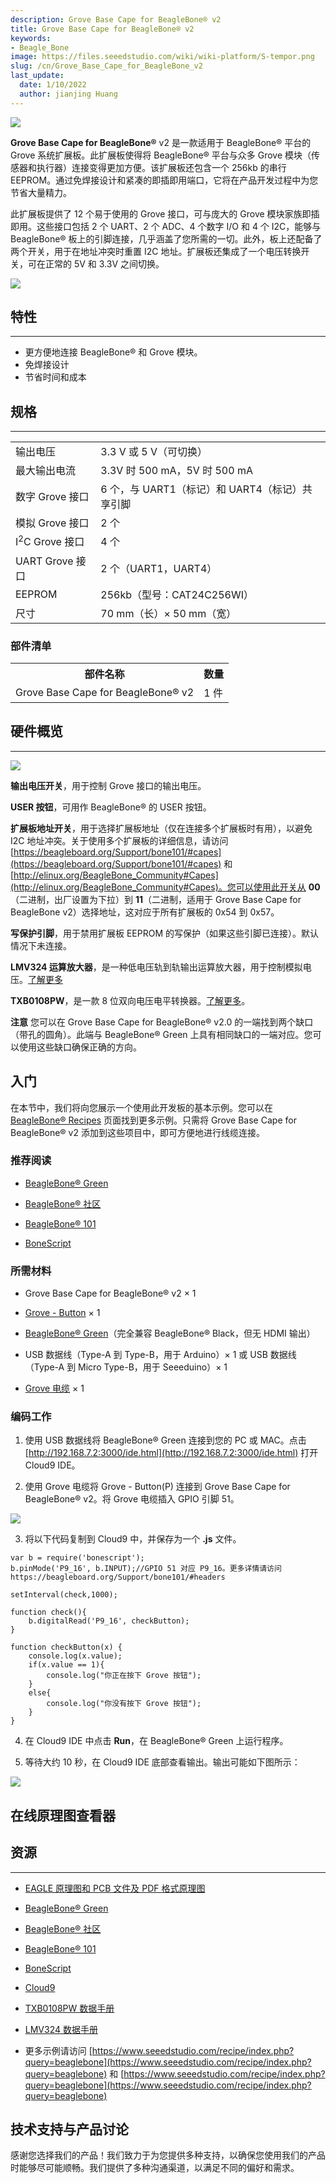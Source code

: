 ```yaml
---
description: Grove Base Cape for BeagleBone® v2
title: Grove Base Cape for BeagleBone® v2
keywords:
- Beagle_Bone
image: https://files.seeedstudio.com/wiki/wiki-platform/S-tempor.png
slug: /cn/Grove_Base_Cape_for_BeagleBone_v2
last_update:
  date: 1/10/2022
  author: jianjing Huang
---
```


![](https://files.seeedstudio.com/wiki/Grove_Base_Cape_for_BeagleBone_v2/img/Grove_Base_Cape_for_BeagleBone_v2_product_view_1200.jpg)

**Grove Base Cape for BeagleBone®** v2 是一款适用于 BeagleBone® 平台的 Grove 系统扩展板。此扩展板使得将 BeagleBone® 平台与众多 Grove 模块（传感器和执行器）连接变得更加方便。该扩展板还包含一个 256kb 的串行 EEPROM。通过免焊接设计和紧凑的即插即用端口，它将在产品开发过程中为您节省大量精力。

此扩展板提供了 12 个易于使用的 Grove 接口，可与庞大的 Grove 模块家族即插即用。这些接口包括 2 个 UART、2 个 ADC、4 个数字 I/O 和 4 个 I2C，能够与 BeagleBone® 板上的引脚连接，几乎涵盖了您所需的一切。此外，板上还配备了两个开关，用于在地址冲突时重置 I2C 地址。扩展板还集成了一个电压转换开关，可在正常的 5V 和 3.3V 之间切换。

[![](https://files.seeedstudio.com/wiki/Seeed-WiKi/docs/images/300px-Get_One_Now_Banner-ragular.png)](https://www.seeedstudio.com/Grove-Base-Cape-for-Beaglebone-v2.0-p-2644.html)

## 特性

---

* 更方便地连接 BeagleBone® 和 Grove 模块。
* 免焊接设计
* 节省时间和成本

## 规格

---
<table>
  <tbody><tr>
      <td> 输出电压 </td>
      <td> 3.3 V 或 5 V（可切换）</td>
      </tr>
    <tr>
      <td> 最大输出电流 </td>
      <td> 3.3V 时 500 mA，5V 时 500 mA</td>
      </tr>
    <tr>
      <td> 数字 Grove 接口 </td>
      <td> 6 个，与 UART1（标记）和 UART4（标记）共享引脚</td>
      </tr>
    <tr>
      <td> 模拟 Grove 接口 </td>
      <td> 2 个</td>
      </tr>
    <tr>
      <td> I<sup>2</sup>C Grove 接口 </td>
      <td> 4 个</td>
      </tr>
    <tr>
      <td> UART Grove 接口 </td>
      <td> 2 个（UART1，UART4）</td>
      </tr>
    <tr>
      <td> EEPROM </td>
      <td> 256kb（型号：CAT24C256WI）</td>
      </tr>
    <tr>
      <td> 尺寸 </td>
      <td> 70 mm（长）× 50 mm（宽）</td>
      </tr></tbody></table>

### 部件清单

<table>
  <tbody><tr>
      <th>部件名称 </th>
      <th> 数量</th>
      </tr>
    <tr>
      <td>Grove Base Cape for BeagleBone® v2 </td>
      <td> 1 件</td>
      </tr></tbody></table>

## 硬件概览

---
![](https://files.seeedstudio.com/wiki/Grove_Base_Cape_for_BeagleBone_v2/img/Grove_Base_Cape_for_BeagleBone_v2_hardware_overview_1200.jpg)

**输出电压开关**，用于控制 Grove 接口的输出电压。

**USER 按钮**，可用作 BeagleBone® 的 USER 按钮。

**扩展板地址开关**，用于选择扩展板地址（仅在连接多个扩展板时有用），以避免 I2C 地址冲突。关于使用多个扩展板的详细信息，请访问 [https://beagleboard.org/Support/bone101/#capes](https://beagleboard.org/Support/bone101/#capes) 和 [http://elinux.org/BeagleBone_Community#Capes](http://elinux.org/BeagleBone_Community#Capes)。您可以使用此开关从 **00**（二进制，出厂设置为下拉）到 **11**（二进制，适用于 Grove Base Cape for BeagleBone v2）选择地址，这对应于所有扩展板的 0x54 到 0x57。

**写保护引脚**，用于禁用扩展板 EEPROM 的写保护（如果这些引脚已连接）。默认情况下未连接。

**LMV324 运算放大器**，是一种低电压轨到轨输出运算放大器，用于控制模拟电压。[了解更多](http://www.ti.com/lit/ds/symlink/lmv324.pdf)

**TXB0108PW**，是一款 8 位双向电压电平转换器。[了解更多](http://www.electroensaimada.com/uploads/9/0/8/9/9089783/txb0108.pdf)。

**注意** 您可以在 Grove Base Cape for BeagleBone® v2.0 的一端找到两个缺口（带孔的圆角）。此端与 BeagleBone® Green 上具有相同缺口的一端对应。您可以使用这些缺口确保正确的方向。

## 入门

在本节中，我们将向您展示一个使用此开发板的基本示例。您可以在 [BeagleBone® Recipes](https://www.seeedstudio.com/recipe/index.php?query=beaglebone) 页面找到更多示例。只需将 Grove Base Cape for BeagleBone® v2 添加到这些项目中，即可方便地进行线缆连接。

### 推荐阅读

* [BeagleBone® Green](/BeagleBone_Green)

* [BeagleBone® 社区](https://beagleboard.org/)

* [BeagleBone® 101](https://beagleboard.org/support/bone101)

* [BoneScript](https://beagleboard.org/support/bonescript)

### 所需材料

* Grove Base Cape for BeagleBone® v2 × 1

* [Grove - Button](https://www.seeedstudio.com/item_detail.html?p_id=766) × 1

* [BeagleBone® Green](https://www.seeedstudio.com/item_detail.html?p_id=2504)（完全兼容 BeagleBone® Black，但无 HDMI 输出）

* USB 数据线（Type-A 到 Type-B，用于 Arduino）× 1 或 USB 数据线（Type-A 到 Micro Type-B，用于 Seeeduino）× 1

* [Grove 电缆](https://www.seeedstudio.com/depot/Grove-Universal-4-Pin-Buckled-5cm-Cable-5-PCs-Pack-p-925.html?cPath=98_106_57) × 1

### 编码工作

1. 使用 USB 数据线将 BeagleBone® Green 连接到您的 PC 或 MAC。点击 [http://192.168.7.2:3000/ide.html](http://192.168.7.2:3000/ide.html) 打开 Cloud9 IDE。

2. 使用 Grove 电缆将 Grove - Button(P) 连接到 Grove Base Cape for BeagleBone® v2。将 Grove 电缆插入 GPIO 引脚 51。

![](https://files.seeedstudio.com/wiki/Grove_Base_Cape_for_BeagleBone_v2/img/Grove_Base_Cape_for_BeagleBone_v2_wiki_demo_1200.jpg)

3. 将以下代码复制到 Cloud9 中，并保存为一个 **.js** 文件。

```
var b = require('bonescript');
b.pinMode('P9_16', b.INPUT);//GPIO 51 对应 P9_16。更多详情请访问 https://beagleboard.org/Support/bone101/#headers

setInterval(check,1000);

function check(){
    b.digitalRead('P9_16', checkButton);
}

function checkButton(x) {
    console.log(x.value);
    if(x.value == 1){
        console.log("你正在按下 Grove 按钮");
    }
    else{
        console.log("你没有按下 Grove 按钮");
    }
}
```

4. 在 Cloud9 IDE 中点击 **Run**，在 BeagleBone® Green 上运行程序。

5. 等待大约 10 秒，在 Cloud9 IDE 底部查看输出。输出可能如下图所示：

![](https://files.seeedstudio.com/wiki/Grove_Base_Cape_for_BeagleBone_v2/img/Grove_Base_Cape_for_BeagleBone_v2_wiki_demo_result_600_s.png)

## 在线原理图查看器

<div className="altium-ecad-viewer" data-project-src="https://files.seeedstudio.com/wiki/Grove_Base_Cape_for_BeagleBone_v2/res/Grove_Base_Cape_for_BeagleBone_v2.0_Schematics.zip" style={{borderRadius: '0px 0px 4px 4px', height: 500, borderStyle: 'solid', borderWidth: 1, borderColor: 'rgb(241, 241, 241)', overflow: 'hidden', maxWidth: 1280, maxHeight: 700, boxSizing: 'border-box'}}>
</div>

## 资源

---

* [EAGLE 原理图和 PCB 文件及 PDF 格式原理图](https://files.seeedstudio.com/wiki/Grove_Base_Cape_for_BeagleBone_v2/res/Grove_Base_Cape_for_BeagleBone_v2.0_Schematics.zip)

* [BeagleBone® Green](/BeagleBone_Green)

* [BeagleBone® 社区](https://beagleboard.org/)

* [BeagleBone® 101](https://beagleboard.org/support/bone101)

* [BoneScript](https://beagleboard.org/support/bonescript)

* [Cloud9](https://c9.io/)

* [TXB0108PW 数据手册](http://www.electroensaimada.com/uploads/9/0/8/9/9089783/txb0108.pdf)

* [LMV324 数据手册](http://www.ti.com/lit/ds/symlink/lmv324.pdf)

* 更多示例请访问 [https://www.seeedstudio.com/recipe/index.php?query=beaglebone](https://www.seeedstudio.com/recipe/index.php?query=beaglebone) 和 [https://www.seeedstudio.com/recipe/index.php?query=beaglebone](https://www.seeedstudio.com/recipe/index.php?query=beaglebone)

## 技术支持与产品讨论

感谢您选择我们的产品！我们致力于为您提供多种支持，以确保您使用我们的产品时能够尽可能顺畅。我们提供了多种沟通渠道，以满足不同的偏好和需求。

<div class="button_tech_support_container">
<a href="https://forum.seeedstudio.com/" class="button_forum"></a> 
<a href="https://www.seeedstudio.com/contacts" class="button_email"></a>
</div>

<div class="button_tech_support_container">
<a href="https://discord.gg/eWkprNDMU7" class="button_discord"></a> 
<a href="https://github.com/Seeed-Studio/wiki-documents/discussions/69" class="button_discussion"></a>
</div>